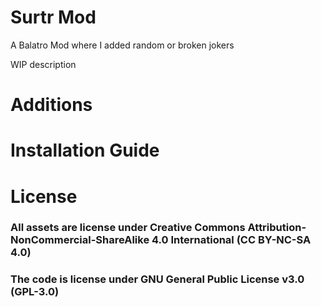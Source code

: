# Surtr Mod

A Balatro Mod where I added random or broken jokers 

WIP description

# Additions

# Installation Guide

# License

### All assets are license under Creative Commons Attribution-NonCommercial-ShareAlike 4.0 International (CC BY-NC-SA 4.0)
### The code is license under GNU General Public License v3.0 (GPL-3.0)